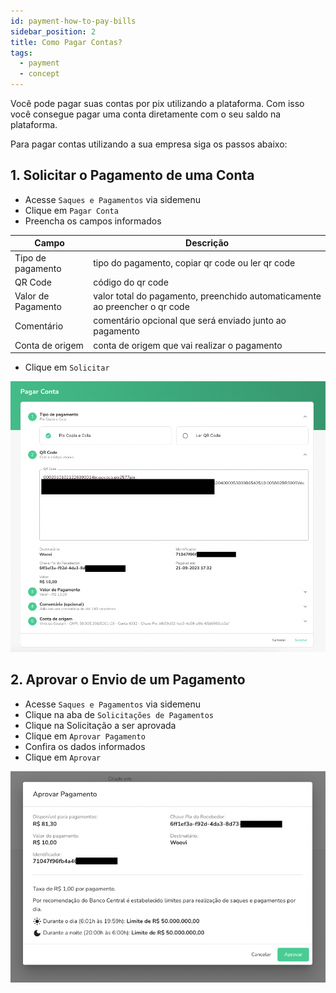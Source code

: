 ```yaml
---
id: payment-how-to-pay-bills
sidebar_position: 2
title: Como Pagar Contas?
tags:
  - payment
  - concept
---
```


Você pode pagar suas contas por pix utilizando a plataforma. Com isso você consegue pagar uma conta diretamente com o seu saldo na plataforma.

Para pagar contas utilizando a sua empresa siga os passos abaixo:

## 1. Solicitar o Pagamento de uma Conta

- Acesse `Saques e Pagamentos` via sidemenu
- Clique em `Pagar Conta`
- Preencha os campos informados

| Campo              | Descrição                                                                   |
| ------------------ | --------------------------------------------------------------------------- |
| Tipo de pagamento  | tipo do pagamento, copiar qr code ou ler qr code                            |
| QR Code            | código do qr code                                                           |
| Valor de Pagamento | valor total do pagamento, preenchido automaticamente ao preencher o qr code |
| Comentário         | comentário opcional que será enviado junto ao pagamento                     |
| Conta de origem    | conta de origem que vai realizar o pagamento                                |

- Clique em `Solicitar`

![pay bills](./__assets__/pay-bills.png)

## 2. Aprovar o Envio de um Pagamento

- Acesse `Saques e Pagamentos` via sidemenu
- Clique na aba de `Solicitações de Pagamentos`
- Clique na Solicitação a ser aprovada
- Clique em `Aprovar Pagamento`
- Confira os dados informados
- Clique em `Aprovar`

![approve payment bill](./__assets__/approve-payment-bill.png)

